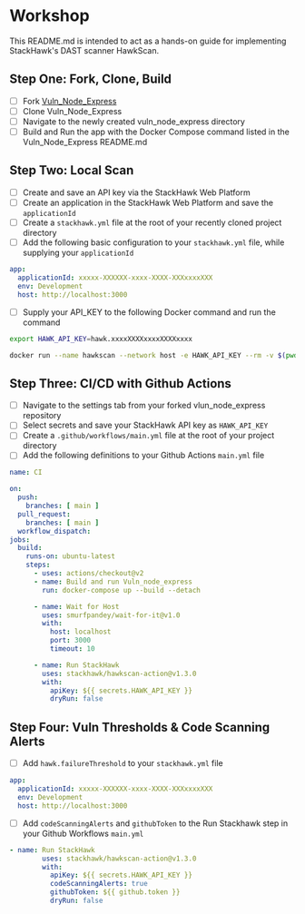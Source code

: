 # Workshop

This README.md is intended to act as a hands-on guide for implementing StackHawk's DAST scanner HawkScan.

## Step One: Fork, Clone, Build
- [ ] Fork [Vuln_Node_Express](https://github.com/kaakaww/vuln_node_express)
- [ ] Clone Vuln_Node_Express
- [ ] Navigate to the newly created vuln_node_express directory
- [ ] Build and Run the app with the Docker Compose command listed in the Vuln_Node_Express README.md

## Step Two: Local Scan
- [ ] Create and save an API key via the StackHawk Web Platform
- [ ] Create an application in the StackHawk Web Platform and save the `applicationId`
- [ ] Create a `stackhawk.yml` file at the root of your recently cloned project directory
- [ ] Add the following basic configuration to your `stackhawk.yml` file, while supplying your `applicationId`

```YAML
app:
  applicationId: xxxxx-XXXXXX-xxxx-XXXX-XXXxxxxXXX
  env: Development
  host: http://localhost:3000
```
- [ ] Supply your API_KEY to the following Docker command and run the command

```bash
export HAWK_API_KEY=hawk.xxxxXXXXxxxxXXXXxxxx
```
```bash
docker run --name hawkscan --network host -e HAWK_API_KEY --rm -v $(pwd):/hawk:rw -t stackhawk/hawkscan:latest
```


## Step Three: CI/CD with Github Actions
- [ ] Navigate to the settings tab from your forked vlun_node_express repository 
- [ ] Select secrets and save your StackHawk API key as `HAWK_API_KEY`
- [ ] Create a `.github/workflows/main.yml` file at the root of your project directory
- [ ] Add the following definitions to your Github Actions `main.yml` file

```YAML
name: CI

on:
  push:
    branches: [ main ]
  pull_request:
    branches: [ main ]
  workflow_dispatch:
jobs:
  build:
    runs-on: ubuntu-latest
    steps:
      - uses: actions/checkout@v2
      - name: Build and run Vuln_node_express
        run: docker-compose up --build --detach

      - name: Wait for Host
        uses: smurfpandey/wait-for-it@v1.0
        with:
          host: localhost
          port: 3000
          timeout: 10

      - name: Run StackHawk
        uses: stackhawk/hawkscan-action@v1.3.0
        with:
          apiKey: ${{ secrets.HAWK_API_KEY }}
          dryRun: false
```

## Step Four: Vuln Thresholds & Code Scanning Alerts
- [ ] Add `hawk.failureThreshold` to your `stackhawk.yml` file

```YAML
app:
  applicationId: xxxxx-XXXXXX-xxxx-XXXX-XXXxxxxXXX
  env: Development
  host: http://localhost:3000
```
- [ ] Add `codeScanningAlerts` and `githubToken` to the Run Stackhawk step in your Github Workflows `main.yml`

```YAML
- name: Run StackHawk
        uses: stackhawk/hawkscan-action@v1.3.0
        with:
          apiKey: ${{ secrets.HAWK_API_KEY }}
          codeScanningAlerts: true
          githubToken: ${{ github.token }}
          dryRun: false
```
